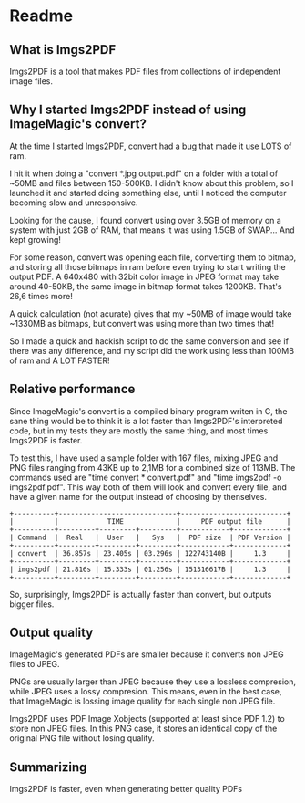 # Readme

## What is Imgs2PDF

Imgs2PDF is a tool that makes PDF files from collections of independent
image files.

## Why I started Imgs2PDF instead of using ImageMagic's convert?

At the time I started Imgs2PDF, convert had a bug that made it use LOTS
of ram.

I hit it when doing a "convert *.jpg output.pdf" on a folder with a
total of ~50MB and files between 150-500KB. I didn't know about this
problem, so I launched it and started doing something else, until I
noticed the computer becoming slow and unresponsive.

Looking for the cause, I found convert using over 3.5GB of memory on a
system with just 2GB of RAM, that means it was using 1.5GB of SWAP...
And kept growing!

For some reason, convert was opening each file, converting them to
bitmap, and storing all those bitmaps in ram before even trying to
start writing the output PDF. A 640x480 with 32bit color image in JPEG
format may take around 40-50KB, the same image in bitmap format takes
1200KB. That's 26,6 times more!

A quick calculation (not acurate) gives that my ~50MB of image would
take ~1330MB as bitmaps, but convert was using more than two times that!

So I made a quick and hackish script to do the same conversion and see
if there was any difference, and my script did the work using less than
100MB of ram and A LOT FASTER!

## Relative performance

Since ImageMagic's convert is a compiled binary program writen in C,
the sane thing would be to think it is a lot faster than Imgs2PDF's
interpreted code, but in my tests they are mostly the same thing, and
most times Imgs2PDF is faster.

To test this, I have used a sample folder with 167 files, mixing JPEG
and PNG files ranging from 43KB up to 2,1MB for a combined size of
113MB. The commands used are "time convert * convert.pdf" and "time
imgs2pdf -o imgs2pdf.pdf". This way both of them will look and convert
every file, and have a given name for the output instead of choosing by
thenselves.

    +----------+-----------------------------+--------------------------+
    |          |            TIME             |     PDF output file      |
    +----------+---------+---------+---------+------------+-------------+
    | Command  |  Real   |  User   |   Sys   |  PDF size  | PDF Version |
    +----------+---------+---------+---------+------------+-------------+
    | convert  | 36.857s | 23.405s | 03.296s | 122743140B |     1.3     |
    +----------+---------+---------+---------+------------+-------------+
    | imgs2pdf | 21.816s | 15.333s | 01.256s | 151316617B |     1.3     |
    +----------+---------+---------+---------+------------+-------------+

So, surprisingly, Imgs2PDF is actually faster than convert, but outputs
bigger files.

## Output quality

ImageMagic's generated PDFs are smaller because it converts non JPEG
files to JPEG.

PNGs are usually larger than JPEG because they use a
lossless compresion, while JPEG uses a lossy compresion. This means,
even in the best case, that ImageMagic is lossing image quality for
each single non JPEG file.

Imgs2PDF uses PDF Image Xobjects (supported at least since PDF 1.2) to
store non JPEG files. In this PNG case, it stores an identical copy of
the original PNG file without losing quality.

## Summarizing

Imgs2PDF is faster, even when generating better quality PDFs
